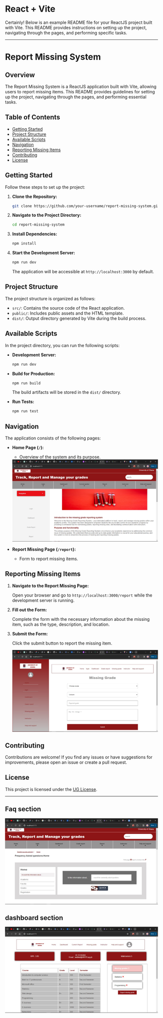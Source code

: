 # React + Vite

Certainly! Below is an example README file for your ReactJS project built with Vite. This README provides instructions on setting up the project, navigating through the pages, and performing specific tasks.

---

# Report Missing System

## Overview

The Report Missing System is a ReactJS application built with Vite, allowing users to report missing items. This README provides guidelines for setting up the project, navigating through the pages, and performing essential tasks.

## Table of Contents

- [Getting Started](#getting-started)
- [Project Structure](#project-structure)
- [Available Scripts](#available-scripts)
- [Navigation](#navigation)
- [Reporting Missing Items](#reporting-missing-items)
- [Contributing](#contributing)
- [License](#license)

## Getting Started

Follow these steps to set up the project:

1. **Clone the Repository:**

   ```bash
   git clone https://github.com/your-username/report-missing-system.git
   ```

2. **Navigate to the Project Directory:**

   ```bash
   cd report-missing-system
   ```

3. **Install Dependencies:**

   ```bash
   npm install
   ```

4. **Start the Development Server:**

   ```bash
   npm run dev
   ```

   The application will be accessible at `http://localhost:3000` by default.

## Project Structure

The project structure is organized as follows:

- `src/`: Contains the source code of the React application.
- `public/`: Includes public assets and the HTML template.
- `dist/`: Output directory generated by Vite during the build process.

## Available Scripts

In the project directory, you can run the following scripts:

- **Development Server:**

  ```bash
  npm run dev
  ```

- **Build for Production:**

  ```bash
  npm run build
  ```

  The build artifacts will be stored in the `dist/` directory.

- **Run Tests:**

  ```bash
  npm run test
  ```

## Navigation

The application consists of the following pages:

- **Home Page (`/`):**
  - Overview of the system and its purpose.

  <img src='src\assets\home.jpg'/>

- **Report Missing Page (`/report`):**
  - Form to report missing items.

## Reporting Missing Items

1. **Navigate to the Report Missing Page:**

   Open your browser and go to `http://localhost:3000/report` while the development server is running.

2. **Fill out the Form:**

   Complete the form with the necessary information about the missing item, such as the type, description, and location.

3. **Submit the Form:**

   Click the submit button to report the missing item.

   <img  src='src\assets\missing.jpg'/>

## Contributing

Contributions are welcome! If you find any issues or have suggestions for improvements, please open an issue or create a pull request.

## License

This project is licensed under the [UG License](LICENSE).

---
## Faq section

<img src='src\assets\faq.jpg'/>

## dashboard section

<img src ='src\assets\dash.jpg'/>
